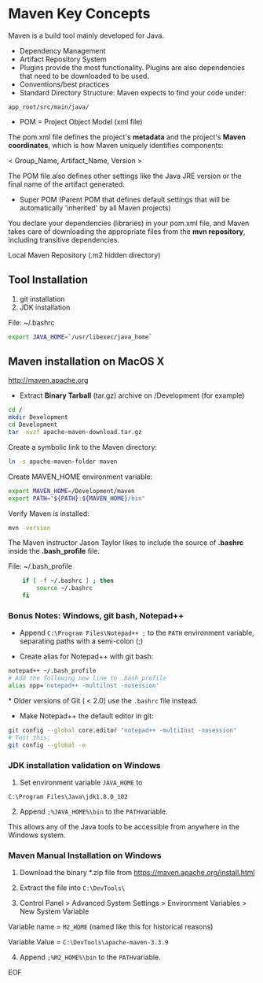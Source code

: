# Maven Key Concepts


Maven is a build tool mainly developed for Java.

- Dependency Management
- Artifact Repository System
- Plugins provide the most functionality. Plugins are also
dependencies that need to be downloaded to be used.
- Conventions/best practices
- Standard Directory Structure:
Maven expects to find your code under:

```app_root/src/main/java/```

- POM = Project Object Model (xml file)

The pom.xml file defines the project's **metadata** and
the project's **Maven coordinates**, which is how Maven
uniquely identifies components:

\< Group_Name, Artifact_Name, Version \>

The POM file also defines other settings like the Java JRE
version or the final name of the artifact generated.

- Super POM (Parent POM that defines default settings that
will be automatically 'inherited' by all Maven projects)

You declare your dependencies (libraries) in your pom.xml
file, and Maven takes care of downloading the appropriate
files from the **mvn repository**, including transitive
dependencies.

Local Maven Repository (.m2 hidden directory)

## Tool Installation

1. git installation
2. JDK installation

File: ~/.bashrc
```bash
export JAVA_HOME=`/usr/libexec/java_home`
```

## Maven installation on MacOS X

http://maven.apache.org

- Extract **Binary Tarball** (tar.gz) archive on
/Development (for example)

```bash
cd /
mkdir Development
cd Development
tar -xvzf apache-maven-download.tar.gz
```

Create a symbolic link to the Maven directory:
```bash
ln -s apache-maven-folder maven
```

Create MAVEN_HOME environment variable:
```bash
export MAVEN_HOME=/Development/maven
export PATH="${PATH}:${MAVEN_HOME}/bin"
```

Verify Maven is installed:
```bash
mvn -version
```

The Maven instructor Jason Taylor likes to include the source
of **.bashrc** inside the **.bash_profile** file.

File: ~/.bash_profile
```bash
    if [ -f ~/.bashrc ] ; then
        source ~/.bashrc
    fi
```

### Bonus Notes: Windows, git bash, Notepad++

- Append ```C:\Program Files\Notepad++ ;``` to the ```PATH```
environment variable, separating paths with a semi-colon (;)

- Create alias for Notepad++ with git bash:
```bash
notepad++ ~/.bash_profile
# Add the following new line to .bash_profile
alias npp='notepad++ -multilnst -nosession'
```
\* Older versions of Git ( < 2.0) use the ```.bashrc``` file
instead.

- Make Notepad++ the default editor in git:
```bash
git config --global core.editor "notepad++ -multiInst -nosession"
# Test this:
git config --global -e
```

### JDK installation validation on Windows

1. Set environment variable ```JAVA_HOME``` to 

```C:\Program Files\Java\jdk1.8.0_102```

2. Append ```;%JAVA_HOME%\bin``` to the ```PATH```variable.

This allows any of the Java tools to be accessible from anywhere
in the Windows system.

### Maven Manual Installation on Windows

1. Download the binary *.zip file from <https://maven.apache.org/install.html>

2. Extract the file into ```C:\DevTools\``` 

3. Control Panel > Advanced System Settings > 
Environment Variables > New System Variable

Variable name = ```M2_HOME``` 
(named like this for historical reasons)

Variable Value = ```C:\DevTools\apache-maven-3.3.9 ```

4. Append ```;%M2_HOME%\bin``` to the ```PATH```variable.

EOF